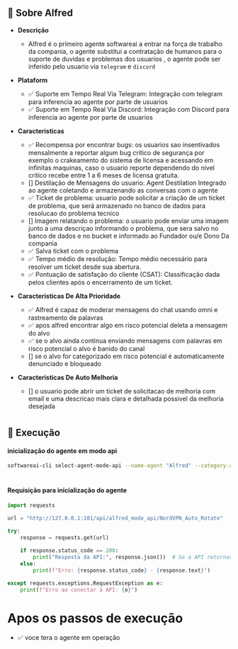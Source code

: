 ## 📖 Sobre Alfred 
- **Descrição**
  - Alfred é o primeiro agente softwareai a entrar na força de trabalho da compania, o agente substitui a contratação de humanos para o suporte de duvidas e problemas dos usuarios , o agente pode ser inferido pelo usuario via `telegram` e `discord`

- **Plataform**  
  - ✅ Suporte em Tempo Real Via Telegram: Integração com telegram para inferencia ao agente por parte de usuarios
  - ✅ Suporte em Tempo Real Via Discord: Integração com Discord para inferencia ao agente por parte de usuarios

- **Caracteristicas**  
  - ✅ Recompensa por encontrar bugs: os usuarios sao insentivados mensalmente a reportar algum bug critico de segurança por exemplo o crakeamento do sistema de licensa e acessando em infinitas maquinas, caso o usuario reporte dependendo do nivel critico recebe entre 1 a 6 meses de licensa gratuita.
  - [] Destilação de Mensagens do usuario: Agent Destilation Integrado ao agente coletando e armazenando as conversas com o agente
  - ✅ Ticket de problema: usuario pode solicitar a criação de um ticket de problema, que será armazenado no banco de dados para resolucao do problema tecnico
  - [] Imagem relatando o problema: o usuario pode enviar uma imagem junto a uma descriçao informando o problema, que sera salvo no banco de dados e no bucket e informado ao Fundador ou/e Dono Da compania
  - ✅ Salva ticket com o problema 
  - ✅ Tempo médio de resolução: Tempo médio necessário para resolver um ticket desde sua abertura.
  - ✅ Pontuação de satisfação do cliente (CSAT): Classificação dada pelos clientes após o encerramento de um ticket.

- **Caracteristicas De Alta Prioridade**  
  - ✅ Alfred é capaz de moderar mensagens do chat usando omni e rastreamento de palavras 
  - ✅ apos alfred encontrar algo em risco potencial deleta a mensagem do alvo
  - ✅ se o alvo ainda continua enviando mensagens com palavras em risco potencial o alvo é banido do canal  
  - [] se o alvo for categorizado em risco potencial é automaticamente denunciado e bloqueado


- **Caracteristicas De Auto Melhoria**  
  - [] o usuario pode abrir um ticket de solicitacao de melhoria com email e uma descricao mais clara e detalhada possivel da melhoria desejada 
#
## 📖 Execução 

#### inicialização do agente em modo api
```bash
softwareai-cli select-agent-mode-api --name-agent "Alfred" --category-agent "Software_Support" --local-execute-port "101"
```
#
#### Requisição para inicialização do agente 
```python
import requests

url = "http://127.0.0.1:101/api/alfred_mode_api/NordVPN_Auto_Rotate"

try:
    response = requests.get(url)
    
    if response.status_code == 200:
        print("Resposta da API:", response.json())  # Se a API retornar JSON
    else:
        print(f"Erro: {response.status_code} - {response.text}")

except requests.exceptions.RequestException as e:
    print(f"Erro ao conectar à API: {e}")

```


# Apos os passos de execução 
- ✅ voce tera o agente em operação

